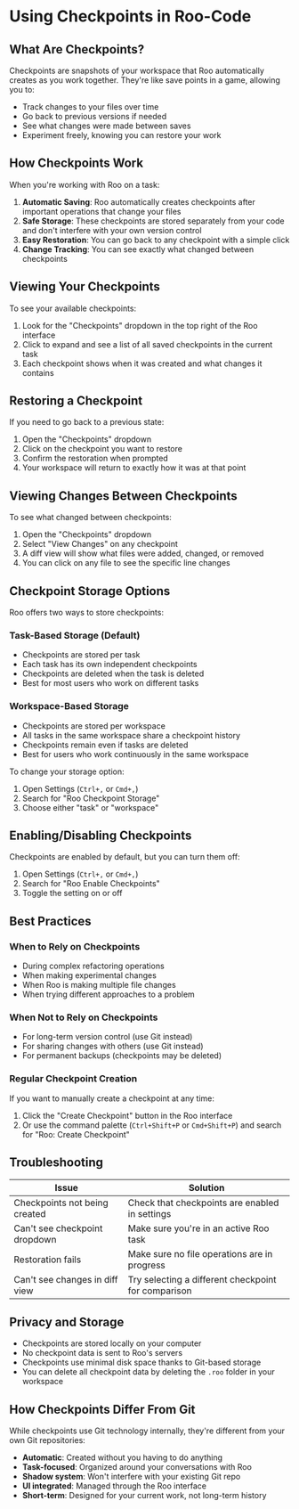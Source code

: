 # Using Checkpoints in Roo-Code

## What Are Checkpoints?

Checkpoints are snapshots of your workspace that Roo automatically creates as you work together. They're like save points in a game, allowing you to:

- Track changes to your files over time
- Go back to previous versions if needed
- See what changes were made between saves
- Experiment freely, knowing you can restore your work

## How Checkpoints Work

When you're working with Roo on a task:

1. **Automatic Saving**: Roo automatically creates checkpoints after important operations that change your files
2. **Safe Storage**: These checkpoints are stored separately from your code and don't interfere with your own version control
3. **Easy Restoration**: You can go back to any checkpoint with a simple click
4. **Change Tracking**: You can see exactly what changed between checkpoints

## Viewing Your Checkpoints

To see your available checkpoints:

1. Look for the "Checkpoints" dropdown in the top right of the Roo interface
2. Click to expand and see a list of all saved checkpoints in the current task
3. Each checkpoint shows when it was created and what changes it contains

## Restoring a Checkpoint

If you need to go back to a previous state:

1. Open the "Checkpoints" dropdown
2. Click on the checkpoint you want to restore
3. Confirm the restoration when prompted
4. Your workspace will return to exactly how it was at that point

## Viewing Changes Between Checkpoints

To see what changed between checkpoints:

1. Open the "Checkpoints" dropdown
2. Select "View Changes" on any checkpoint
3. A diff view will show what files were added, changed, or removed
4. You can click on any file to see the specific line changes

## Checkpoint Storage Options

Roo offers two ways to store checkpoints:

### Task-Based Storage (Default)

- Checkpoints are stored per task
- Each task has its own independent checkpoints
- Checkpoints are deleted when the task is deleted
- Best for most users who work on different tasks

### Workspace-Based Storage

- Checkpoints are stored per workspace
- All tasks in the same workspace share a checkpoint history
- Checkpoints remain even if tasks are deleted
- Best for users who work continuously in the same workspace

To change your storage option:
1. Open Settings (`Ctrl+,` or `Cmd+,`)
2. Search for "Roo Checkpoint Storage"
3. Choose either "task" or "workspace"

## Enabling/Disabling Checkpoints

Checkpoints are enabled by default, but you can turn them off:

1. Open Settings (`Ctrl+,` or `Cmd+,`)
2. Search for "Roo Enable Checkpoints"
3. Toggle the setting on or off

## Best Practices

### When to Rely on Checkpoints

- During complex refactoring operations
- When making experimental changes
- When Roo is making multiple file changes
- When trying different approaches to a problem

### When Not to Rely on Checkpoints

- For long-term version control (use Git instead)
- For sharing changes with others (use Git instead)
- For permanent backups (checkpoints may be deleted)

### Regular Checkpoint Creation

If you want to manually create a checkpoint at any time:

1. Click the "Create Checkpoint" button in the Roo interface
2. Or use the command palette (`Ctrl+Shift+P` or `Cmd+Shift+P`) and search for "Roo: Create Checkpoint"

## Troubleshooting

| Issue | Solution |
|-------|----------|
| Checkpoints not being created | Check that checkpoints are enabled in settings |
| Can't see checkpoint dropdown | Make sure you're in an active Roo task |
| Restoration fails | Make sure no file operations are in progress |
| Can't see changes in diff view | Try selecting a different checkpoint for comparison |

## Privacy and Storage

- Checkpoints are stored locally on your computer
- No checkpoint data is sent to Roo's servers
- Checkpoints use minimal disk space thanks to Git-based storage
- You can delete all checkpoint data by deleting the `.roo` folder in your workspace

## How Checkpoints Differ From Git

While checkpoints use Git technology internally, they're different from your own Git repositories:

- **Automatic**: Created without you having to do anything
- **Task-focused**: Organized around your conversations with Roo
- **Shadow system**: Won't interfere with your existing Git repo
- **UI integrated**: Managed through the Roo interface
- **Short-term**: Designed for your current work, not long-term history
